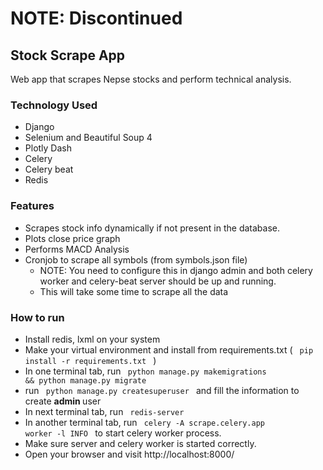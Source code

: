 # NOTE: Discontinued

## Stock Scrape App
Web app that scrapes Nepse stocks and perform technical analysis.

### Technology Used
- Django
- Selenium and Beautiful Soup 4
- Plotly Dash
- Celery
- Celery beat
- Redis

### Features
- Scrapes stock info dynamically if not present in the database.
- Plots close price graph
- Performs MACD Analysis
- Cronjob to scrape all symbols (from symbols.json file)
  - NOTE: You need to configure this in django admin and both celery worker and celery-beat server should be up and running.
  - This will take some time to scrape all the data


### How to run
- Install redis, lxml on your system
- Make your virtual environment and install from requirements.txt ( <code> pip install -r requirements.txt </code> )
- In one terminal tab, run <code> python manage.py makemigrations && python manage.py migrate</code>
- run <code> python manage.py createsuperuser </code> and fill the information to create <b> admin </b> user
- In next terminal tab, run <code> redis-server </code>
- In another terminal tab, run <code> celery -A scrape.celery.app worker -l INFO </code> to start celery worker process.
- Make sure server and celery worker is started correctly. 
- Open your browser and visit http://localhost:8000/

